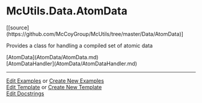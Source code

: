 # <a id="McUtils.Data.AtomData">McUtils.Data.AtomData</a> 
<div class="docs-source-link" markdown="1">
[[source](https://github.com/McCoyGroup/McUtils/tree/master/Data/AtomData)]
</div>
    
Provides a class for handling a compiled set of atomic data

<div class="container alert alert-secondary bg-light">
  <div class="row">
   <div class="col" markdown="1">
[AtomData](AtomData/AtomData.md)   
</div>
   <div class="col" markdown="1">
[AtomDataHandler](AtomData/AtomDataHandler.md)   
</div>
</div>
</div>





___

[Edit Examples](https://github.com/McCoyGroup/McUtils/edit/master/ci/examples/McUtils/Data/AtomData.md) or 
[Create New Examples](https://github.com/McCoyGroup/McUtils/new/master/?filename=ci/examples/McUtils/Data/AtomData.md) <br/>
[Edit Template](https://github.com/McCoyGroup/McUtils/edit/master/ci/docs/McUtils/Data/AtomData.md) or 
[Create New Template](https://github.com/McCoyGroup/McUtils/new/master/?filename=ci/docs/templates/McUtils/Data/AtomData.md) <br/>
[Edit Docstrings](https://github.com/McCoyGroup/McUtils/edit/master/Data/AtomData/__init__.py?message=Update%20Docs)